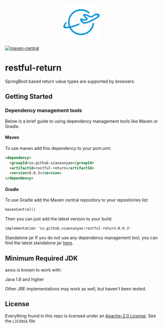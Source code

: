 <p align="center"><a href="/"><img width="120" src="/logo/logo.svg" alt="axios logo"></a></p>

<a href="https://mvnrepository.com/artifact/io.github.xiaoxunyao/restful-return">
    <img src="https://img.shields.io/maven-central/v/io.github.xiaoxunyao/restful-return.svg" alt="maven-central">
</a>

# restful-return

SpringBoot based return value types are supported by browsers.

## Getting Started

### Dependency management tools

Below is a brief guide to using dependency management tools like Maven or Gradle.

#### Maven

To use maven add this dependency to your pom.xml:

```xml
<dependency>
  <groupId>io.github.xiaoxunyao</groupId>
  <artifactId>restful-return</artifactId>
  <version>0.0.3</version>
</dependency>
```

#### Gradle

To use Gradle add the Maven central repository to your repositories list:

```xml
mavenCentral()
```

Then you can just add the latest version to your build.

```xml
implementation 'io.github.xiaoxunyao:restful-return:0.0.3'
```

Standalone jar
If you do not use any dependency management tool, you can find the latest standalone jar [here](https://github.com/xiaoxunyao/restful-return/releases/latest).

## Minimum Required JDK

axios is known to work with:

Java 1.8 and higher

Other JRE implementations may work as well, but haven't been tested.

## License

Everything found in this repo is licensed under an [Apache-2.0 License](https://github.com/xiaoxunyao/restful-return/blob/master/LICENSE). See the `LICENSE` file 
